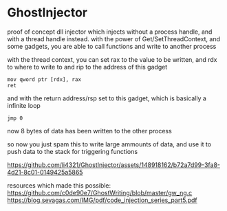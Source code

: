 # GhostInjector

proof of concept dll injector which injects without a process handle, and with a thread handle instead. 
with the power of Get/SetThreadContext, and some gadgets, you are able to call functions and write to another process

with the thread context, you can set rax to the value to be written, and rdx to where to write to
and rip to the address of this gadget
```
mov qword ptr [rdx], rax
ret
```
and with the return address/rsp set to this gadget, which is basically a infinite loop
```
jmp 0
```
now 8 bytes of data has been written to the other process

so now you just spam this to write large ammounts of data, and use it to push data to the stack for triggering functions

https://github.com/li4321/GhostInjector/assets/148918162/b72a7d99-3fa8-4d21-8c01-0149425a5865


resources which made this possible:
https://github.com/c0de90e7/GhostWriting/blob/master/gw_ng.c
https://blog.sevagas.com/IMG/pdf/code_injection_series_part5.pdf
